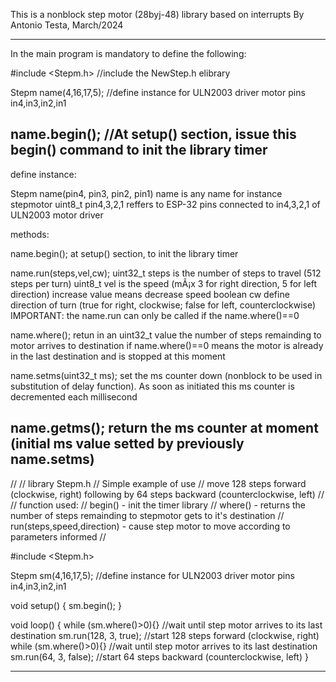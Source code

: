 This is a nonblock step motor (28byj-48) library based on interrupts
By Antonio Testa, March/2024

------------------------------------------------------------------------------
In the main program is mandatory to define the following:

#include <Stepm.h>     //include the NewStep.h elibrary                   

Stepm name(4,16,17,5); //define instance for ULN2003 driver motor pins in4,in3,in2,in1

name.begin();          //At setup() section, issue this begin() command to init the library timer  
------------------------------------------------------------------------------

define instance:

Stepm name(pin4, pin3, pin2, pin1) 
name is any name for instance stepmotor
uint8_t pin4,3,2,1 reffers to ESP-32 pins connected to in4,3,2,1 of ULN2003 motor driver


methods:

name.begin();
at setup() section, to init the library timer  

name.run(steps,vel,cw);
uint32_t steps is the number of steps to travel (512 steps per turn)
uint8_t vel is the speed (mÃ¡x 3 for right direction, 5 for left direction) increase value means decrease speed
boolean cw define direction of turn (true for right, clockwise; false for left, counterclockwise)
IMPORTANT: the name.run can only be called if the name.where()==0  

name.where();
retun in an uint32_t value the number of steps remainding to motor arrives to destination
if name.where()==0 means the motor is already in the last destination and is stopped at this moment

name.setms(uint32_t ms);
set the ms counter down (nonblock to be used in substitution of delay function).
As soon as initiated this ms counter is decremented each millisecond

name.getms();
return the ms counter at moment (initial ms value setted by previously name.setms)
------------------------------------------------------------------------------

//
// library Stepm.h
// Simple example of use
// move 128 steps forward (clockwise, right) following by 64 steps backward (counterclockwise, left)
// 
// function used:
// begin() - init the timer library
// where() - returns the number of steps remainding to stepmotor gets to it's destination
// run(steps,speed,direction) - cause step motor to move according to parameters informed
// 

#include <Stepm.h>

Stepm sm(4,16,17,5);                 //define instance for ULN2003 driver motor pins in4,in3,in2,in1

void setup()
{
  sm.begin();
}

void loop()
{
  while (sm.where()>0){}             //wait until step motor arrives to its last destination
  sm.run(128, 3, true);              //start 128 steps forward (clockwise, right) 
  while (sm.where()>0){}             //wait until step motor arrives to its last destination
  sm.run(64, 3, false);              //start 64 steps backward (counterclockwise, left) 
}

------------------------------------------------------------------------------


